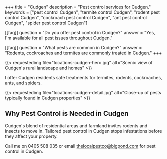 +++
title = "Cudgen"
description = "Pest control services for Cudgen."
keywords = ["pest control Cudgen", "termite control Cudgen", "rodent pest control Cudgen", "cockroach pest control Cudgen", "ant pest control Cudgen", "spider pest control Cudgen"]

[[faq]]
question = "Do you offer pest control in Cudgen?"
answer = "Yes, I'm available for all pest issues throughout Cudgen."

[[faq]]
question = "What pests are common in Cudgen?"
answer = "Rodents, cockroaches and termites are commonly treated in Cudgen."
+++

{{< requestedimg file="locations-cudgen-hero.jpg" alt="Scenic view of Cudgen's rural landscape and homes" >}}

I offer Cudgen residents safe treatments for termites, rodents, cockroaches, ants, and spiders.

{{< requestedimg file="locations-cudgen-detail.jpg" alt="Close-up of pests typically found in Cudgen properties" >}}

## Why Pest Control is Needed in Cudgen

Cudgen's blend of residential areas and farmland invites rodents and insects to move in. Tailored pest control in Cudgen stops infestations before they affect your property.

Call me on 0405 508 035 or email thelocalpestco@bigpond.com for pest control in Cudgen.

